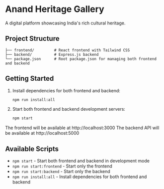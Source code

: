 # Anand Heritage Gallery

A digital platform showcasing India's rich cultural heritage.

## Project Structure

```
├── frontend/         # React frontend with Tailwind CSS
├── backend/          # Express.js backend
└── package.json      # Root package.json for managing both frontend and backend
```

## Getting Started

1. Install dependencies for both frontend and backend:
   ```bash
   npm run install:all
   ```

2. Start both frontend and backend development servers:
   ```bash
   npm start
   ```

The frontend will be available at http://localhost:3000
The backend API will be available at http://localhost:5000

## Available Scripts

- `npm start` - Start both frontend and backend in development mode
- `npm run start:frontend` - Start only the frontend
- `npm run start:backend` - Start only the backend
- `npm run install:all` - Install dependencies for both frontend and backend